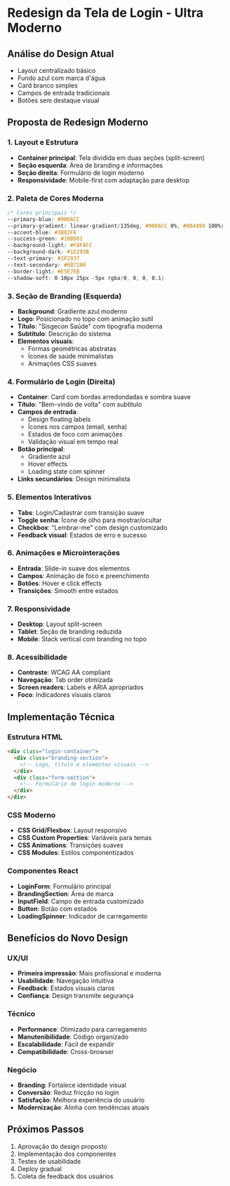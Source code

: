 # Redesign da Tela de Login - Ultra Moderno

## Análise do Design Atual
- Layout centralizado básico
- Fundo azul com marca d'água
- Card branco simples
- Campos de entrada tradicionais
- Botões sem destaque visual

## Proposta de Redesign Moderno

### 1. Layout e Estrutura
- **Container principal**: Tela dividida em duas seções (split-screen)
- **Seção esquerda**: Área de branding e informações
- **Seção direita**: Formulário de login moderno
- **Responsividade**: Mobile-first com adaptação para desktop

### 2. Paleta de Cores Moderna
```css
/* Cores principais */
--primary-blue: #0066CC
--primary-gradient: linear-gradient(135deg, #0066CC 0%, #004499 100%)
--accent-blue: #3B82F6
--success-green: #10B981
--background-light: #F8FAFC
--background-dark: #1E293B
--text-primary: #1F2937
--text-secondary: #6B7280
--border-light: #E5E7EB
--shadow-soft: 0 10px 25px -5px rgba(0, 0, 0, 0.1)
```

### 3. Seção de Branding (Esquerda)
- **Background**: Gradiente azul moderno
- **Logo**: Posicionado no topo com animação sutil
- **Título**: "Sisgecon Saúde" com tipografia moderna
- **Subtítulo**: Descrição do sistema
- **Elementos visuais**: 
  - Formas geométricas abstratas
  - Ícones de saúde minimalistas
  - Animações CSS suaves

### 4. Formulário de Login (Direita)
- **Container**: Card com bordas arredondadas e sombra suave
- **Título**: "Bem-vindo de volta" com subtítulo
- **Campos de entrada**:
  - Design floating labels
  - Ícones nos campos (email, senha)
  - Estados de foco com animações
  - Validação visual em tempo real
- **Botão principal**: 
  - Gradiente azul
  - Hover effects
  - Loading state com spinner
- **Links secundários**: Design minimalista

### 5. Elementos Interativos
- **Tabs**: Login/Cadastrar com transição suave
- **Toggle senha**: Ícone de olho para mostrar/ocultar
- **Checkbox**: "Lembrar-me" com design customizado
- **Feedback visual**: Estados de erro e sucesso

### 6. Animações e Microinterações
- **Entrada**: Slide-in suave dos elementos
- **Campos**: Animação de foco e preenchimento
- **Botões**: Hover e click effects
- **Transições**: Smooth entre estados

### 7. Responsividade
- **Desktop**: Layout split-screen
- **Tablet**: Seção de branding reduzida
- **Mobile**: Stack vertical com branding no topo

### 8. Acessibilidade
- **Contraste**: WCAG AA compliant
- **Navegação**: Tab order otimizada
- **Screen readers**: Labels e ARIA apropriados
- **Foco**: Indicadores visuais claros

## Implementação Técnica

### Estrutura HTML
```html
<div class="login-container">
  <div class="branding-section">
    <!-- Logo, título e elementos visuais -->
  </div>
  <div class="form-section">
    <!-- Formulário de login moderno -->
  </div>
</div>
```

### CSS Moderno
- **CSS Grid/Flexbox**: Layout responsivo
- **CSS Custom Properties**: Variáveis para temas
- **CSS Animations**: Transições suaves
- **CSS Modules**: Estilos componentizados

### Componentes React
- **LoginForm**: Formulário principal
- **BrandingSection**: Área de marca
- **InputField**: Campo de entrada customizado
- **Button**: Botão com estados
- **LoadingSpinner**: Indicador de carregamento

## Benefícios do Novo Design

### UX/UI
- **Primeira impressão**: Mais profissional e moderna
- **Usabilidade**: Navegação intuitiva
- **Feedback**: Estados visuais claros
- **Confiança**: Design transmite segurança

### Técnico
- **Performance**: Otimizado para carregamento
- **Manutenibilidade**: Código organizado
- **Escalabilidade**: Fácil de expandir
- **Compatibilidade**: Cross-browser

### Negócio
- **Branding**: Fortalece identidade visual
- **Conversão**: Reduz fricção no login
- **Satisfação**: Melhora experiência do usuário
- **Modernização**: Alinha com tendências atuais

## Próximos Passos
1. Aprovação do design proposto
2. Implementação dos componentes
3. Testes de usabilidade
4. Deploy gradual
5. Coleta de feedback dos usuários